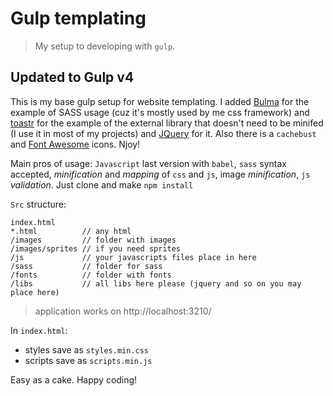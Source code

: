 # Gulp templating
> My setup to developing with `gulp`.

## Updated to Gulp v4

This is my base gulp setup for website templating. I added [Bulma](https://bulma.io/) for the example of SASS usage (cuz it's mostly used by me css framework) and [toastr](https://github.com/CodeSeven/toastr) for the example of the external library that doesn't need to be minifed (I use it in most of my projects) and [JQuery](https://jquery.com/) for it. Also there is a `cachebust` and [Font Awesome](https://fontawesome.com/) icons. Njoy!

Main pros of usage: `Javascript` last version with `babel`, `sass` syntax accepted, _minification_ and _mapping_ of `css` and `js`, image _minification_, `js` _validation_. Just clone and make `npm install`

`Src` structure:
```
index.html
*.html          // any html
/images         // folder with images
/images/sprites // if you need sprites
/js             // your javascripts files place in here
/sass           // folder for sass
/fonts          // folder with fonts
/libs           // all libs here please (jquery and so on you may place here)
```
> application works on http://localhost:3210/

In `index.html`:
* styles save as `styles.min.css`
* scripts save as `scripts.min.js`

Easy as a cake. Happy coding!
